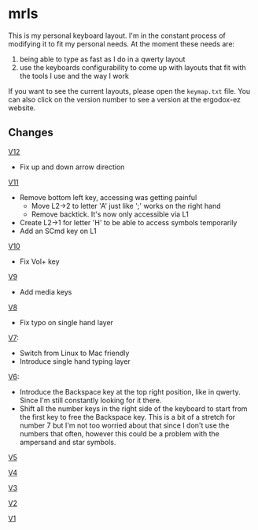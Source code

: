 mrls
====

This is my personal keyboard layout. I'm in the constant process of modifying
it to fit my personal needs. At the moment these needs are: 

1. being able to type as fast as I do in a qwerty layout
2. use the keyboards configurability to come up with layouts that fit with the
   tools I use and the way I work

If you want to see the current layouts, please open the `keymap.txt` file. You
can also click on the version number to see a version at the ergodox-ez
website.

Changes
-------

[V12](https://configure.ergodox-ez.com/ergodox-ez/layouts/x9OaL/latest/0)

* Fix up and down arrow direction

[V11](https://configure.ergodox-ez.com/layouts/Bolx/latest/0)

* Remove bottom left key, accessing was getting painful
  * Move L2->2 to letter 'A' just like ';' works on the right hand
  * Remove backtick. It's now only accessible via L1
* Create L2->1 for letter 'H' to be able to access symbols temporarily
* Add an SCmd key on L1

[V10](https://configure.ergodox-ez.com/keyboard_layouts/jdlbno/edit)

* Fix Vol+ key

[V9](https://configure.ergodox-ez.com/keyboard_layouts/ldmrvv/edit)

* Add media keys

[V8](https://configure.ergodox-ez.com/keyboard_layouts/exzybp/edit)

* Fix typo on single hand layer

[V7](https://configure.ergodox-ez.com/keyboard_layouts/vljvpx/edit):

* Switch from Linux to Mac friendly
* Introduce single hand typing layer

[V6](http://configure.ergodox-ez.com/keyboard_layouts/qjpwbd/edit):

- Introduce the Backspace key at the top right position, like in qwerty. Since
  I'm still constantly looking for it there.
- Shift all the number keys in the right side of the keyboard to start from the
  first key to free the Backspace key. This is a bit of a stretch for number 7
  but I'm not too worried about that since I don't use the numbers that often,
  however this could be a problem with the ampersand and star symbols.

[V5](http://configure.ergodox-ez.com/keyboard_layouts/qzbwew/edit)

[V4](http://configure.ergodox-ez.com/keyboard_layouts/kpxawx/edit)

[V3](http://configure.ergodox-ez.com/keyboard_layouts/kgpjlg/edit)

[V2](http://configure.ergodox-ez.com/keyboard_layouts/qwmbee/edit)

[V1](http://configure.ergodox-ez.com/keyboard_layouts/knlzwr/edit)

